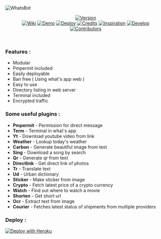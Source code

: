 <!-- <h1 align="center">
  <a href="https://github.com/Dark-team-11/Whats"><img src="https://telegra.ph/file/96ccad5945c18944c5f15.png" alt="WHATS" width="290"></a>
  <br>
<b>Whatsbot</b>
</h1>
<h4 align="center">Modular userbot for what's app</h4> -->

![WhatsBot](https://socialify.git.ci/tuhinpal/WhatsBot/image?description=1&font=Source%20Code%20Pro&forks=1&language=1&owner=1&pattern=Floating%20Cogs&stargazers=1&theme=Dark) <br>

<p align="center">
<a href="https://github.com/Dark-team-11/Whats/releases">
    <img src="https://shields.io/badge/WHATSBOT-Version--3.0.0-red?logo=whatsapp&style=for-the-badge"
         alt="Version"></a><br>
   <a href="https://github.com/Dark-team-11/Whats/wiki">
 <img src="https://shields.io/badge/WIKI-red?style=for-the-badge" alt="Wiki"></a>
  <a href="https://github.com/Dark-team-11/Whats/wiki/Demo">
 <img src="https://shields.io/badge/DEMO-red?style=for-the-badge" alt="Demo"></a>
    <a href="#deploy-">
<img src="https://shields.io/badge/DEPLOY-red?style=for-the-badge" alt="Deploy"></a>
    <a href="#credits-">
<img src="https://shields.io/badge/Credits-red?style=for-the-badge" alt="Credits"></a>
   <a href="#inspiration-">
 <img src="https://shields.io/badge/Inspiration-red?style=for-the-badge" alt="Inspiration"></a>
   <a href="#develop-">
 <img src="https://shields.io/badge/Develop-red?style=for-the-badge" alt="Develop"></a><br>
    <a href="#contributors-">
<img src="https://shields.io/badge/Whatsbot-Contributors-red?style=for-the-badge" alt="Contributors"></a>
</p>

<br>

### Features :

- Modular
- Pmpermit included
- Easily deployable
- Ban free ( Using what's app web )
- Easy to use
- Directory listing in web server
- Terminal included
- Encrypted traffic

### Some useful plugins :

- **Pmpermit** - Permission for direct message
- **Term** - Terminal in what's app
- **Yt** - Download youtube video from link
- **Weather** - Lookup today's weather
- **Carbon** - Generate beautiful image from text
- **Sing** - Download a song by search
- **Qr** - Generate qr from text
- **Directlink** - Get direct link of photos
- **Tr** - Translate text
- **Ud** - Urban dictionary
- **Sticker** - Make sticker from image
- **Crypto** - Fetch latest price of a crypto currency
- **Watch** - Find out where to watch a movie
- **Shorten** - Get short url
- **Ocr** - Extract text from image
- **Courier** - Fetches latest status of shipments from multiple providers

### Deploy :

[![Deploy with Heroku](https://www.herokucdn.com/deploy/button.svg "Deploy with Heroku")](https://heroku.com/deploy?template=https://github.com/Dark-team-11/Whats "Deploy with Heroku")<br>

